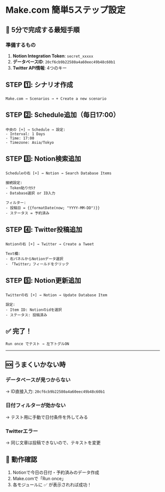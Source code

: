 # Make.com 簡単5ステップ設定

## 🚀 5分で完成する最短手順

### 準備するもの
1. **Notion Integration Token**: `secret_xxxxx`
2. **データベースID**: `20cf6cb9b22580a4a60eec49b48c60b1`
3. **Twitter API情報**: 4つのキー

## STEP 1️⃣: シナリオ作成
```
Make.com → Scenarios → + Create a new scenario
```

## STEP 2️⃣: Schedule追加（毎日17:00）
```
中央の [+] → Schedule → 設定:
- Interval: 1 Days
- Time: 17:00
- Timezone: Asia/Tokyo
```

## STEP 3️⃣: Notion検索追加
```
Scheduleの右 [+] → Notion → Search Database Items

接続設定:
- Token貼り付け
- Database選択 or ID入力

フィルター:
- 投稿日 = {{formatDate(now; "YYYY-MM-DD")}}
- ステータス = 予約済み
```

## STEP 4️⃣: Twitter投稿追加
```
Notionの右 [+] → Twitter → Create a Tweet

Text欄:
- 右パネルからNotionデータ選択
- 「Twitter」フィールドをクリック
```

## STEP 5️⃣: Notion更新追加
```
Twitterの右 [+] → Notion → Update Database Item

設定:
- Item ID: Notionのidを選択
- ステータス: 投稿済み
```

## ✅ 完了！
```
Run once でテスト → 左下トグルON
```

---

## 🆘 うまくいかない時

### データベースが見つからない
→ ID直接入力: `20cf6cb9b22580a4a60eec49b48c60b1`

### 日付フィルターが効かない
→ テスト用に手動で日付条件を外してみる

### Twitterエラー
→ 同じ文章は投稿できないので、テキストを変更

## 📱 動作確認
1. Notionで今日の日付・予約済みのデータ作成
2. Make.comで「Run once」
3. 各モジュールに ✅ が表示されれば成功！